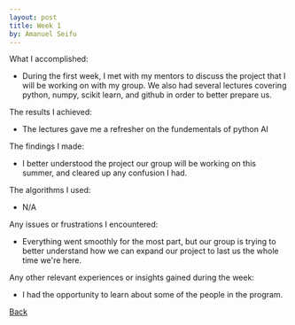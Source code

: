 ```yaml
---
layout: post
title: Week 1
by: Amanuel Seifu
---
```


What I accomplished:
- During the first week, I met with my mentors to discuss the project that
  I will be working on with my group. We also had several lectures covering
  python, numpy, scikit learn, and github in order to better prepare us.

The results I achieved:
- The lectures gave me a refresher on the fundementals of python AI

The findings I made:
- I better understood the project our group will be working on this summer,
  and cleared up any confusion I had.

The algorithms I used:
- N/A

Any issues or frustrations I encountered:
- Everything went smoothly for the most part, but our group is trying to 
  better understand how we can expand our project to last us the whole
  time we're here.

Any other relevant experiences or insights gained during the week:
- I had the opportunity to learn about some of the people in the program.

[Back](./)
